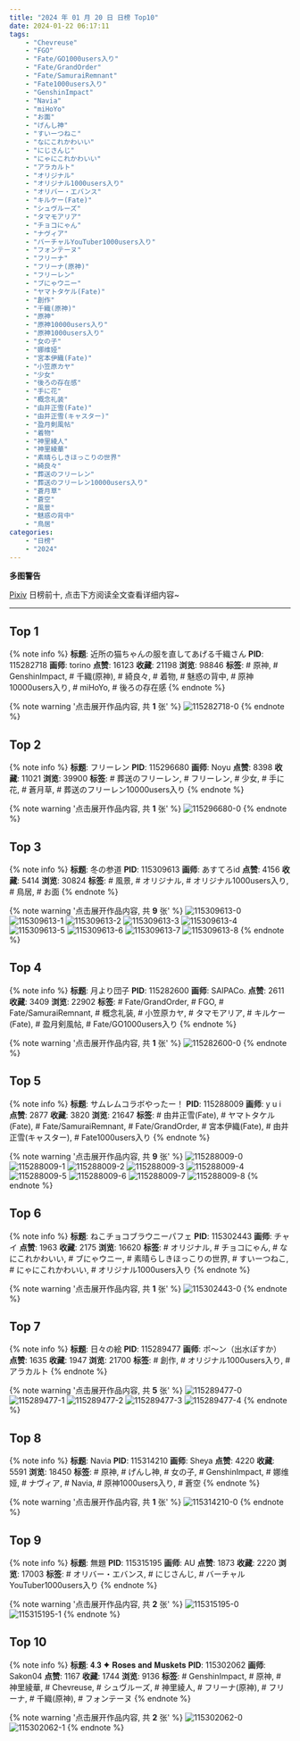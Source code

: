 ```yaml
---
title: "2024 年 01 月 20 日 日榜 Top10"
date: 2024-01-22 06:17:11
tags:
    - "Chevreuse"
    - "FGO"
    - "Fate/GO1000users入り"
    - "Fate/GrandOrder"
    - "Fate/SamuraiRemnant"
    - "Fate1000users入り"
    - "GenshinImpact"
    - "Navia"
    - "miHoYo"
    - "お面"
    - "げんし神"
    - "すいーつねこ"
    - "なにこれかわいい"
    - "にじさんじ"
    - "にゃにこれかわいい"
    - "アラカルト"
    - "オリジナル"
    - "オリジナル1000users入り"
    - "オリバー・エバンス"
    - "キルケー(Fate)"
    - "シュヴルーズ"
    - "タマモアリア"
    - "チョコにゃん"
    - "ナヴィア"
    - "バーチャルYouTuber1000users入り"
    - "フォンテーヌ"
    - "フリーナ"
    - "フリーナ(原神)"
    - "フリーレン"
    - "ブにゃウニー"
    - "ヤマトタケル(Fate)"
    - "創作"
    - "千織(原神)"
    - "原神"
    - "原神10000users入り"
    - "原神1000users入り"
    - "女の子"
    - "娜维娅"
    - "宮本伊織(Fate)"
    - "小笠原カヤ"
    - "少女"
    - "後ろの存在感"
    - "手に花"
    - "概念礼装"
    - "由井正雪(Fate)"
    - "由井正雪(キャスター)"
    - "盈月剣風帖"
    - "着物"
    - "神里綾人"
    - "神里綾華"
    - "素晴らしきほっこりの世界"
    - "綺良々"
    - "葬送のフリーレン"
    - "葬送のフリーレン10000users入り"
    - "蒼月草"
    - "蒼空"
    - "風景"
    - "魅惑の背中"
    - "鳥居"
categories:
    - "日榜"
    - "2024"
---
```


<i class="fa fa-triangle-exclamation"></i>**多图警告**<i class="fa fa-triangle-exclamation"></i>

[Pixiv](https://www.pixiv.net/) 日榜前十, 点击下方阅读全文查看详细内容~

<!-- more -->

---

## Top 1

{% note info %}
**标题**: 近所の猫ちゃんの服を直してあげる千織さん
**PID**: 115282718 **画师**: torino
**点赞**: 16123 **收藏**: 21198 **浏览**: 98846
**标签**: # 原神, # GenshinImpact, # 千織(原神), # 綺良々, # 着物, # 魅惑の背中, # 原神10000users入り, # miHoYo, # 後ろの存在感
{% endnote %}

{% note warning '点击展开作品内容, 共 **1** 张' %}
![115282718-0](https://i.pixiv.re/img-original/img/2024/01/19/00/00/41/115282718_p0.jpg)
{% endnote %}

## Top 2

{% note info %}
**标题**: フリーレン
**PID**: 115296680 **画师**: Noyu
**点赞**: 8398 **收藏**: 11021 **浏览**: 39900
**标签**: # 葬送のフリーレン, # フリーレン, # 少女, # 手に花, # 蒼月草, # 葬送のフリーレン10000users入り
{% endnote %}

{% note warning '点击展开作品内容, 共 **1** 张' %}
![115296680-0](https://i.pixiv.re/img-original/img/2024/01/19/16/35/08/115296680_p0.jpg)
{% endnote %}

## Top 3

{% note info %}
**标题**: 冬の参道
**PID**: 115309613 **画师**: あすてろid
**点赞**: 4156 **收藏**: 5414 **浏览**: 30824
**标签**: # 風景, # オリジナル, # オリジナル1000users入り, # 鳥居, # お面
{% endnote %}

{% note warning '点击展开作品内容, 共 **9** 张' %}
![115309613-0](https://i.pixiv.re/img-original/img/2024/01/20/00/05/54/115309613_p0.png)
![115309613-1](https://i.pixiv.re/img-original/img/2024/01/20/00/05/54/115309613_p1.png)
![115309613-2](https://i.pixiv.re/img-original/img/2024/01/20/00/05/54/115309613_p2.png)
![115309613-3](https://i.pixiv.re/img-original/img/2024/01/20/00/05/54/115309613_p3.png)
![115309613-4](https://i.pixiv.re/img-original/img/2024/01/20/00/05/54/115309613_p4.png)
![115309613-5](https://i.pixiv.re/img-original/img/2024/01/20/00/05/54/115309613_p5.png)
![115309613-6](https://i.pixiv.re/img-original/img/2024/01/20/00/05/54/115309613_p6.png)
![115309613-7](https://i.pixiv.re/img-original/img/2024/01/20/00/05/54/115309613_p7.png)
![115309613-8](https://i.pixiv.re/img-original/img/2024/01/20/00/05/54/115309613_p8.png)
{% endnote %}

## Top 4

{% note info %}
**标题**: 月より団子
**PID**: 115282600 **画师**: SAIPACo.
**点赞**: 2611 **收藏**: 3409 **浏览**: 22902
**标签**: # Fate/GrandOrder, # FGO, # Fate/SamuraiRemnant, # 概念礼装, # 小笠原カヤ, # タマモアリア, # キルケー(Fate), # 盈月剣風帖, # Fate/GO1000users入り
{% endnote %}

{% note warning '点击展开作品内容, 共 **1** 张' %}
![115282600-0](https://i.pixiv.re/img-original/img/2024/01/19/00/00/05/115282600_p0.png)
{% endnote %}

## Top 5

{% note info %}
**标题**: サムレムコラボやったー！
**PID**: 115288009 **画师**: y  u  i
**点赞**: 2877 **收藏**: 3820 **浏览**: 21647
**标签**: # 由井正雪(Fate), # ヤマトタケル(Fate), # Fate/SamuraiRemnant, # Fate/GrandOrder, # 宮本伊織(Fate), # 由井正雪(キャスター), # Fate1000users入り
{% endnote %}

{% note warning '点击展开作品内容, 共 **9** 张' %}
![115288009-0](https://i.pixiv.re/img-original/img/2024/01/19/05/16/47/115288009_p0.jpg)
![115288009-1](https://i.pixiv.re/img-original/img/2024/01/19/05/16/47/115288009_p1.jpg)
![115288009-2](https://i.pixiv.re/img-original/img/2024/01/19/05/16/47/115288009_p2.jpg)
![115288009-3](https://i.pixiv.re/img-original/img/2024/01/19/05/16/47/115288009_p3.jpg)
![115288009-4](https://i.pixiv.re/img-original/img/2024/01/19/05/16/47/115288009_p4.jpg)
![115288009-5](https://i.pixiv.re/img-original/img/2024/01/19/05/16/47/115288009_p5.jpg)
![115288009-6](https://i.pixiv.re/img-original/img/2024/01/19/05/16/47/115288009_p6.jpg)
![115288009-7](https://i.pixiv.re/img-original/img/2024/01/19/05/16/47/115288009_p7.jpg)
![115288009-8](https://i.pixiv.re/img-original/img/2024/01/19/05/16/47/115288009_p8.jpg)
{% endnote %}

## Top 6

{% note info %}
**标题**: ねこチョコブラウニーパフェ
**PID**: 115302443 **画师**: チャイ
**点赞**: 1963 **收藏**: 2175 **浏览**: 16620
**标签**: # オリジナル, # チョコにゃん, # なにこれかわいい, # ブにゃウニー, # 素晴らしきほっこりの世界, # すいーつねこ, # にゃにこれかわいい, # オリジナル1000users入り
{% endnote %}

{% note warning '点击展开作品内容, 共 **1** 张' %}
![115302443-0](https://i.pixiv.re/img-original/img/2024/01/19/20/30/00/115302443_p0.png)
{% endnote %}

## Top 7

{% note info %}
**标题**: 日々の絵
**PID**: 115289477 **画师**: ポ～ン（出水ぽすか）
**点赞**: 1635 **收藏**: 1947 **浏览**: 21700
**标签**: # 創作, # オリジナル1000users入り, # アラカルト
{% endnote %}

{% note warning '点击展开作品内容, 共 **5** 张' %}
![115289477-0](https://i.pixiv.re/img-original/img/2024/01/19/07/30/02/115289477_p0.jpg)
![115289477-1](https://i.pixiv.re/img-original/img/2024/01/19/07/30/02/115289477_p1.jpg)
![115289477-2](https://i.pixiv.re/img-original/img/2024/01/19/07/30/02/115289477_p2.jpg)
![115289477-3](https://i.pixiv.re/img-original/img/2024/01/19/07/30/02/115289477_p3.jpg)
![115289477-4](https://i.pixiv.re/img-original/img/2024/01/19/07/30/02/115289477_p4.jpg)
{% endnote %}

## Top 8

{% note info %}
**标题**: Navia
**PID**: 115314210 **画师**: Sheya
**点赞**: 4220 **收藏**: 5591 **浏览**: 18450
**标签**: # 原神, # げんし神, # 女の子, # GenshinImpact, # 娜维娅, # ナヴィア, # Navia, # 原神1000users入り, # 蒼空
{% endnote %}

{% note warning '点击展开作品内容, 共 **1** 张' %}
![115314210-0](https://i.pixiv.re/img-original/img/2024/01/20/04/04/51/115314210_p0.jpg)
{% endnote %}

## Top 9

{% note info %}
**标题**: 無題
**PID**: 115315195 **画师**: AU
**点赞**: 1873 **收藏**: 2220 **浏览**: 17003
**标签**: # オリバー・エバンス, # にじさんじ, # バーチャルYouTuber1000users入り
{% endnote %}

{% note warning '点击展开作品内容, 共 **2** 张' %}
![115315195-0](https://i.pixiv.re/img-original/img/2024/01/20/05/36/52/115315195_p0.png)
![115315195-1](https://i.pixiv.re/img-original/img/2024/01/20/05/36/52/115315195_p1.png)
{% endnote %}

## Top 10

{% note info %}
**标题**: 𝟒.𝟑 ✦ 𝐑𝐨𝐬𝐞𝐬 𝐚𝐧𝐝 𝐌𝐮𝐬𝐤𝐞𝐭𝐬
**PID**: 115302062 **画师**: Sakon04
**点赞**: 1167 **收藏**: 1744 **浏览**: 9136
**标签**: # GenshinImpact, # 原神, # 神里綾華, # Chevreuse, # シュヴルーズ, # 神里綾人, # フリーナ(原神), # フリーナ, # 千織(原神), # フォンテーヌ
{% endnote %}

{% note warning '点击展开作品内容, 共 **2** 张' %}
![115302062-0](https://i.pixiv.re/img-original/img/2024/01/19/20/16/05/115302062_p0.jpg)
![115302062-1](https://i.pixiv.re/img-original/img/2024/01/19/20/16/05/115302062_p1.jpg)
{% endnote %}
